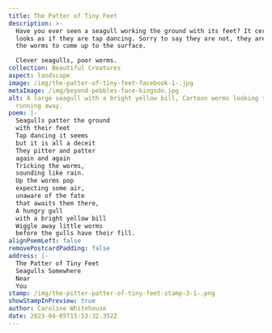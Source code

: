 ```yaml
---
title: The Patter of Tiny Feet
description: >-
  Have you ever seen a seagull working the ground with its feet? It certainly
  looks as if they are tap dancing. Sorry to say they are not, they are tricking
  the worms to come up to the surface. 

  Clever seagulls, poor worms.
collection: Beautiful Creatures
aspect: landscape
image: /img/the-patter-of-tiny-feet-facebook-1-.jpg
metaImage: /img/beyond-pebbles-face-kingsdo.jpg
alt: A large seagull with a bright yellow bill, Cartoon worms looking terrified
  running away.
poem: |-
  Seagulls patter the ground 
  with their feet
  Tap dancing it seems
  but it is all a deceit
  They pitter and patter 
  again and again
  Tricking the worms,
  sounding like rain.
  Up the worms pop 
  expecting some air, 
  unaware of the fate 
  that awaits them there,
  A hungry gull 
  with a bright yellow bill
  Wiggle away little worms
  before the gulls have their fill.
alignPoemLeft: false
removePostcardPadding: false
address: |-
  The Patter of Tiny Feet
  Seagulls Somewhere
  Near 
  You
stamp: /img/the-pitter-patter-of-tiny-feet-stamp-3-1-.png
showStampInPreview: true
author: Caroline Whitehouse
date: 2023-04-05T15:53:32.352Z
---
```

